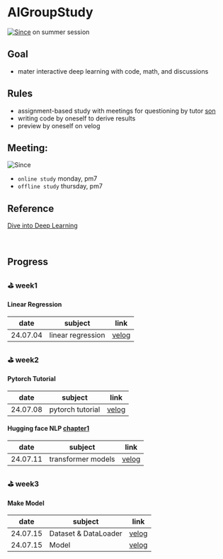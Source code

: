 # AIGroupStudy
[![Since](https://img.shields.io/badge/since-2024.06.30-6A5ACD.svg?&edge_flat=false)](https://github.com/boyamie/AIGroupStudy) on summer session

## Goal
- mater interactive deep learning with code, math, and discussions

## Rules
- assignment-based study with meetings for questioning by tutor [son](https://github.com/zespy5)
- writing code by oneself to derive results
- preview by oneself on velog

## Meeting:
![Since](https://img.shields.io/badge/동아리실A-PNUCSE-6A5ACD.svg?&edge_flat=false)
- `online study` monday, pm7
- `offline study` thursday, pm7

## Reference
[Dive into Deep Learning](https://ko.d2l.ai/index.html)

<br />

## Progress

### ⛳️ week1
#### Linear Regression

| date | subject | link                                                     | 
| ------ | --------- | ------------------------------------------------------------ |
| 24.07.04    | linear regression     | [velog](https://velog.io/@boyamie_/Linear-Regression)                 |

### ⛳️ week2
#### Pytorch Tutorial

| date | subject | link                                                     | 
| ------ | --------- | ------------------------------------------------------------ |
| 24.07.08    | pytorch tutorial     | [velog](https://velog.io/@boyamie_/python-PyTorch-Tutorial-Review)     |

#### Hugging face NLP [chapter1](https://huggingface.co/learn/nlp-course/en/chapter1/1 )
| date | subject | link                                                     | 
| ------ | --------- | ------------------------------------------------------------ |
| 24.07.11    | transformer models     | [velog](https://velog.io/@boyamie_/NLP-TRANSFORMER-MODELS)     |

### ⛳️ week3
#### Make Model

| date | subject | link                                                     | 
| ------ | --------- | ------------------------------------------------------------ |
| 24.07.15    | Dataset & DataLoader     | [velog](https://velog.io/@boyamie_/SSH-%EC%84%9C%EB%B2%84%EC%97%90%EC%84%9C-PyTorch%EB%A1%9C-FashionMNIST-%EB%8D%B0%EC%9D%B4%ED%84%B0%EC%85%8B-%EB%B6%88%EB%9F%AC%EC%98%A4%EA%B8%B0)     |
| 24.07.15    | Model     | [velog](https://velog.io/@boyamie_/SSH-%EC%84%9C%EB%B2%84%EC%97%90%EC%84%9C-PyTorch%EB%A1%9C-%EB%AA%A8%EB%8D%B8-%EC%A0%95%EC%9D%98-%ED%9B%88%EB%A0%A8-%ED%8F%89%EA%B0%80%ED%95%98%EA%B8%B0CNN-%EA%B8%B0%EB%B0%98%EC%9D%98-%EC%8B%A0%EA%B2%BD%EB%A7%9D-%EB%AA%A8%EB%8D%B8-%ED%99%9C%EC%84%B1%ED%99%94-%ED%95%A8%EC%88%98-%EB%B0%8F-%EB%93%9C%EB%A1%AD%EC%95%84%EC%9B%83)     |
